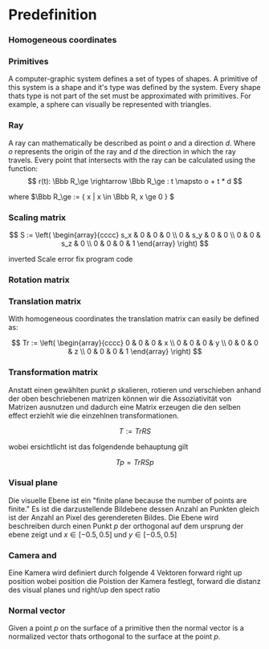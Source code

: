 # Predefinition

### Homogeneous coordinates

### Primitives

A computer-graphic system defines a set of types of shapes. A primitive of this system is a shape and it's type was defined by the system.
Every shape thats type is not part of the set must be approximated with primitives. For example, a sphere can visually be represented with triangles.

### Ray
A ray can mathematically be described as point $o$ and a direction $d$. Where $o$ represents the origin of the ray and $d$ the direction in which the ray travels. Every point that intersects with the ray can be calculated using the function:
$$
r(t): \Bbb R_\ge \rightarrow \Bbb R_\ge : t \mapsto o + t * d
$$

where $\Bbb R_\ge := \{ x | x \in \Bbb R, x \ge 0 \} $

### Scaling matrix



$$
  S := \left(
          \begin{array}{cccc}
              s_x & 0   & 0   & 0 \\
              0   & s_y & 0   & 0 \\
              0   & 0   & s_z & 0 \\
              0   & 0   &  0  & 1
           \end{array}
       \right)
$$


inverted Scale error fix program code

### Rotation matrix



### Translation matrix

With homogeneous coordinates the translation matrix can easily be defined as:

$$
  Tr := \left(
          \begin{array}{cccc}
              0 & 0 & 0 & x \\
              0 & 0 & 0 & y \\
              0 & 0 & 0 & z \\
              0 & 0 & 0 & 1
           \end{array}
       \right)
$$

### Transformation matrix

Anstatt einen gewählten punkt $p$ skalieren, rotieren und verschieben anhand der oben beschriebenen matrizen können wir die Assoziativität von Matrizen ausnutzen und dadurch eine Matrix erzeugen die den selben effect erziehlt wie die einzehlnen transformationen.

$$
  T := TrRS
$$

wobei ersichtlicht ist das folgendende behauptung gilt

$$
  Tp = TrRSp
$$

### Visual plane

Die visuelle Ebene ist ein "finite plane because the number of points are finite." Es ist die darzustellende Bildebene dessen Anzahl an Punkten gleich ist der Anzahl an Pixel des gerendereten Bildes. Die Ebene wird beschreiben durch einen Punkt $p$ der orthogonal auf dem ursprung der ebene zeigt und $x \in [-0.5 , 0.5]$ und $y \in [-0.5 , 0.5]$


### Camera and

Eine Kamera wird definiert durch folgende 4 Vektoren
forward
right
up
position
wobei position die Poistion der Kamera festlegt, forward die distanz des visual planes und right/up den spect ratio

### Normal vector

Given a point $p$ on the surface of a primitive then the normal vector is a normalized vector thats orthogonal to the surface at the point $p$.
